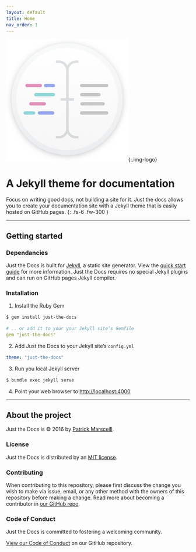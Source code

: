 ```yaml
---
layout: default
title: Home
nav_order: 1
---
```


![Just the Docs](/assets/images/just-the-docs.png){:.img-logo}

# A Jekyll theme for documentation

Focus on writing good docs, not building a site for it. Just the docs allows you to create your documentation site with a Jekyll theme that is easily hosted on GitHub pages.
{: .fs-6 .fw-300 }

---

## Getting started
### Dependancies
Just the Docs is built for [Jekyll](https://jekyllrb.com), a static site generator. View the [quick start guide](https://jekyllrb.com/docs/quickstart/) for more information. Just the Docs requires no special Jekyll plugins and can run on GitHub pages  Jekyll compiler.

### Installation
1. Install the Ruby Gem
```bash
$ gem install just-the-docs
```
```yaml
# .. or add it to your your Jekyll site’s Gemfile
gem "just-the-docs"
```
2. Add Just the Docs to your Jekyll site’s `config.yml`
```yaml
theme: "just-the-docs"
```
3. Run you local Jekyll server
```bash
$ bundle exec jekyll serve
```
4. Point your web browser to [http://localhost:4000](http://localhost:4000)

---

## About the project

Just the Docs is &copy; 2016 by [Patrick Marsceill](http://patrickmarsceill.com).

### License

Just the Docs is distributed by an [MIT license](https://github.com/pmarsceill/just-the-docs/tree/master/LICENSE.txt).

### Contributing

When contributing to this repository, please first discuss the change you wish to make via issue,
email, or any other method with the owners of this repository before making a change. Read more about becoming a contributor in [our GitHub repo][954661c7].

  [954661c7]: https://github.com/pmarsceill/just-the-docs/tree/master/CONTRIBUTING.md "Contributing.md on Just the Docs GitHub repository"

### Code of Conduct

Just the Docs is committed to fostering a welcoming community.

[View our Code of Conduct](https://github.com/pmarsceill/just-the-docs/tree/master/CODE_OF_CONDUCT.md) on our GitHub repository.
